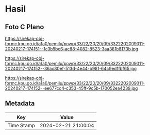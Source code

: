# Hasil

## Foto C Plano

https://sirekap-obj-formc.kpu.go.id/a1a0/pemilu/ppwp/33/22/20/20/09/3322202009011-20240217-174151--1c3b5bc6-ac88-4082-8523-3aa381b8173b.jpg

https://sirekap-obj-formc.kpu.go.id/a1a0/pemilu/ppwp/33/22/20/20/09/3322202009011-20240217-174152--36ac80ef-513d-4e44-b981-64c9ed1fbf65.jpg

https://sirekap-obj-formc.kpu.go.id/a1a0/pemilu/ppwp/33/22/20/20/09/3322202009011-20240217-174152--ee677cc4-c353-45ff-9c5b-170052ea4239.jpg


## Metadata

| Key        | Value               |
| ---------- | ------------------- |
| Time Stamp | 2024-02-21 21:00:04 |



